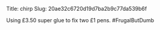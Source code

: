 Title: chirp
Slug: 20ae32c6720d19d7ba2b9c77da539b6f

Using £3.50 super glue to fix two £1 pens. #FrugalButDumb

